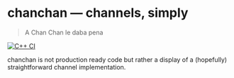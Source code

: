 # chanchan &mdash; channels, simply

> A Chan Chan le daba pena

[![C++ CI](https://github.com/vastus/chanchan/actions/workflows/cpp.yml/badge.svg)](https://github.com/vastus/chanchan/actions/workflows/cpp.yml)

chanchan is not production ready code but rather a display of a (hopefully)
straightforward channel implementation.
